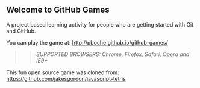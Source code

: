 ## Welcome to GitHub Games

A project based learning activity for people who are getting started with Git and GitHub.

You can play the game at: http://pboche.github.io/github-games/

>> _*SUPPORTED BROWSERS*: Chrome, Firefox, Safari, Opera and IE9+_

This fun open source game was cloned from: https://github.com/jakesgordon/javascript-tetris
